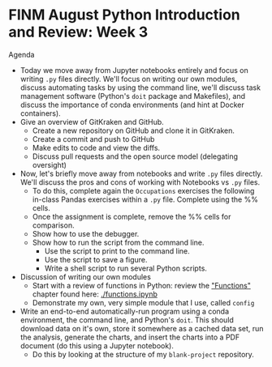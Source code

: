 FINM August Python Introduction and Review: Week 3
==================================================

Agenda

  - Today we move away from Jupyter notebooks entirely and focus on writing `.py` files directly. We'll focus on writing our own modules, discuss automating tasks by using the command line, we'll discuss task management software (Python's `doit` package and Makefiles), and discuss the importance of conda environments (and hint at Docker containers).
  - Give an overview of GitKraken and GitHub.
    - Create a new repository on GitHub and clone it in GitKraken.
    - Create a commit and push to GitHub
    - Make edits to code and view the diffs.
    - Discuss pull requests and the open source model (delegating oversight)
  - Now, let's briefly move away from notebooks and write `.py` files directly. We'll discuss the pros and cons of working with Notebooks vs `.py` files.
    - To do this, complete again the `Occupations` exercises the following in-class Pandas exercises within a `.py` file. Complete using the %% cells.
    - Once the assignment is complete, remove the %% cells for comparison.
    - Show how to use the debugger.
    - Show how to run the script from the command line. 
      - Use the script to print to the command line.
      - Use the script to save a figure.
      - Write a shell script to run several Python scripts.
  - Discussion of writing our own modules
    - Start with a review of functions in Python: review the ["Functions"](https://datascience.quantecon.org/python_fundamentals/functions.html) chapter found here: [./functions.ipynb](./functions.ipynb)
    - Demonstrate my own, very simple module that I use, called `config`
  - Write an end-to-end automatically-run program using a conda environment, the command line, and Python's `doit`. This should download data on it's own, store it somewhere as a cached data set, run the analysis, generate the charts, and insert the charts into a PDF document (do this using a Jupyter notebook).
    - Do this by looking at the structure of my `blank-project` repository.

      